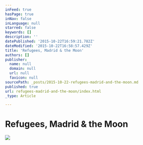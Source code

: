 ```yaml
---
inFeed: true
hasPage: true
inNav: false
inLanguage: null
starred: false
keywords: []
description: ''
datePublished: '2015-10-22T16:59:21.782Z'
dateModified: '2015-10-22T16:58:57.429Z'
title: 'Refugees, Madrid & the Moon'
authors: []
publisher:
  name: null
  domain: null
  url: null
  favicon: null
sourcePath: _posts/2015-10-22-refugees-madrid-and-the-moon.md
published: true
url: refugees-madrid-and-the-moon/index.html
_type: Article

---
```

# Refugees, Madrid & the Moon
![](https://the-grid-user-content.s3-us-west-2.amazonaws.com/45e57cc6-3d35-4e24-91a9-c88d3d619eeb.JPG)